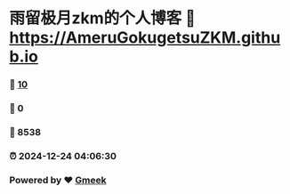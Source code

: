 # 雨留极月zkm的个人博客 :link: https://AmeruGokugetsuZKM.github.io 
### :page_facing_up: [10](https://AmeruGokugetsuZKM.github.io/tag.html) 
### :speech_balloon: 0 
### :hibiscus: 8538 
### :alarm_clock: 2024-12-24 04:06:30 
### Powered by :heart: [Gmeek](https://github.com/Meekdai/Gmeek)
